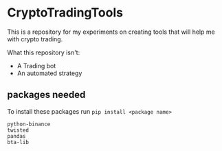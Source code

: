 # CryptoTradingTools

This is a repository for my experiments on creating tools that will help me with crypto trading.

What this repository isn't:
- A Trading bot
- An automated strategy

## packages needed

To install these packages run `pip install <package name>`

```
python-binance
twisted
pandas
bta-lib
```